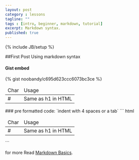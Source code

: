 ```yaml
---
layout: post
category : lessons
tagline: ""
tags : [intro, beginner, markdown, tutorial]
excerpt: Markdown syntax.
published: true
---
```

{% include JB/setup %}

##First Post Using markdown syntax
#### Gist embed
{% gist noobandy/c695d623ccc6073bc3ce %}
<table>
<thead>
<tr>
<td>Char</td>
<td>Usage</td>
</tr>
</thead>
<tbody>
<tr>
<td>#</td><td>Same as h1 in HTML </td>
</tr>
</tbody>
</table>
### pre formatted code: `indent with 4 spaces or a tab`
``` html
<table>
	<thead>
		<tr>
			<td>Char</td>
			<td>Usage</td>
		</tr>
	</thead>
	<tbody>
		<tr>
			<td>#</td>
			<td>Same as h1 in HTML </td>
		</tr>
	</tbody>
</table>```

for more Read [Markdown Basics](https://daringfireball.net/projects/markdown/basics).
